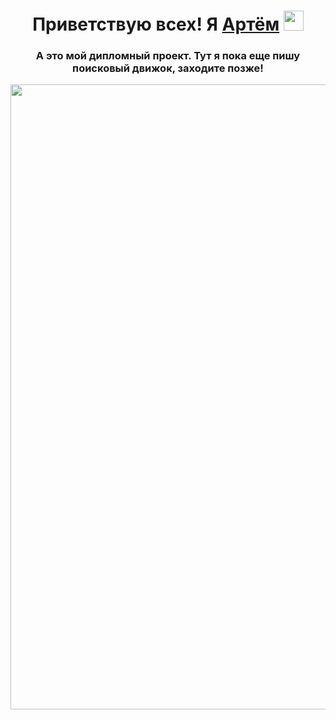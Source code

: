 <h1 align="center">Приветствую всех! Я <a href="https://vk.com/filkoof" target="_blank">Артём</a>
<img src="https://github.com/blackcater/blackcater/raw/main/images/Hi.gif" height="32"/></h1>
<h3 align="center">А это мой дипломный проект. Тут я пока еще пишу поисковый движок, заходите позже!</h3>

<div id="header" align="center">
<img src="https://media.giphy.com/media/Dh5q0sShxgp13DwrvG/giphy.gif" width="1000"/>
</div>
